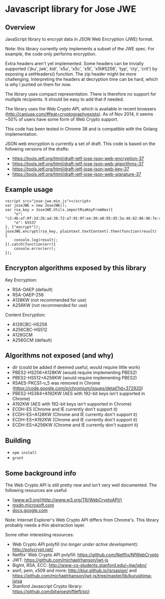 Javascript library for Jose JWE
===============================

Overview
--------
JavaScript library to encrypt data in JSON Web Encryption (JWE) format.

Note: this library currently only implements a subset of the JWE spec. For
example, the code only performs encryption.

Extra headers aren't yet implemented. Some headers can be trivially supported
('jku', jwk', kid', 'x5u', 'x5c', 'x5t', 'x5t#S256', 'typ', 'cty', 'crit') by
exposing a setHeaders() function. The zip header might be more challenging.
Interpreting the headers at decryption time can be hard, which is why I punted
on them for now.

The library uses compact representation. There is therefore no support for
multiple recipients. It should be easy to add that if needed.

The library uses the Web Crypto API, which is available in recent browsers
(http://caniuse.com/#feat=cryptographyexists). As of Nov 2014, it seems ~50%
of users have some form of Web Crypto support.

This code has been tested in Chrome 38 and is compatible with the Golang
implementation.

JSON web encryption is currently a set of draft. This code is based on the
following versions of the drafts:

* https://tools.ietf.org/html/draft-ietf-jose-json-web-encryption-37
* https://tools.ietf.org/html/draft-ietf-jose-json-web-algorithms-37
* https://tools.ietf.org/html/draft-ietf-jose-json-web-key-37
* https://tools.ietf.org/html/draft-ietf-jose-json-web-signature-37


Example usage
-------------

    <script src="jose-jwe.min.js"></script>
    var joseJWE = new JoseJWE();
    var rsa_key = JoseJWE.Utils.importRsaKeyFromHex({
    	"n": "c2:4b:af:0f:2d:2b:ad:36:72:a7:91:0f:ee:30:a0:95:d5:3a:46:82:86:96:7e:42:c6:fe:8f:20:97:af:49:f6:48:a3:91:53:ac:2e:e6:ec:9a:9a:e0:0a:fb:1c:db:44:40:5b:8c:fc:d5:1c:cb:b6:9b:60:c0:a8:ac:06:f1:6b:29:5e:2f:7b:09:d9:93:32:da:3f:db:53:9c:2e:ea:3b:41:7f:6b:c9:7b:88:9f:2e:c5:dd:42:1e:7f:8f:04:f6:60:3c:fe:43:6d:32:10:ce:8d:99:cb:76:f7:10:97:05:af:28:1e:39:0f:78:35:50:7b:8e:28:22:a4:7d:11:51:22:d1:0e:ab:6b:6f:96:cb:cf:7d:eb:c6:aa:a2:6a:2e:97:2a:93:af:a5:89:e6:c8:bc:9f:fd:85:2b:0f:b4:c0:e4:ca:b5:a7:9a:01:05:81:93:6b:f5:8d:1c:f7:f3:77:0e:6e:53:34:92:0f:48:21:34:33:44:14:5e:4a:00:41:3a:7d:cb:38:82:c1:65:e0:79:ea:a1:05:84:b2:6e:40:19:77:1a:0e:38:4b:28:1f:34:b5:cb:ac:c5:2f:58:51:d7:ec:a8:08:0e:7c:c0:20:c1:5e:a1:4d:b1:30:17:63:0e:e7:58:8e:7f:6e:9f:a4:77:8b:1e:a2:d2:2e:1b:e9",
        "e": 65537
    }, ["encrypt"]);
    joseJWE.encrypt(rsa_key, plaintext.textContent).then(function(result) {
    	console.log(result);
    }).catch(function(err){
    	console.error(err);
    });


Encrypton algorithms exposed by this library
--------------------------------------------

Key Encryption:

* RSA-OAEP (default)
* RSA-OAEP-256
* A128KW (not recommended for use)
* A256KW (not recommended for use)

Content Encryption:

* A128CBC-HS256
* A256CBC-HS512
* A128GCM
* A256GCM (default)


Algorithms not exposed (and why)
--------------------------------

* dir (could be added if deemed useful, would require little work)
* PBES2-HS256+A128KW (would require implementing PBES2)
* PBES2-HS512+A256KW (would require implementing PBES2)
* RSAES-PKCS1-v_5 was removed in Chrome (https://code.google.com/p/chromium/issues/detail?id=372920)
* PBES2-HS384+A192KW (AES with 192-bit keys isn't supported in Chrome)
* A192KW (AES with 192-bit keys isn't supported in Chrome)
* ECDH-ES (Chrome and IE currently don't support it)
* ECDH-ES+A128KW (Chrome and IE currently don't support it)
* ECDH-ES+A192KW (Chrome and IE currently don't support it)
* ECDH-ES+A256KW (Chrome and IE currently don't support it)


Building
--------

* `npm install`
* `grunt`


Some background info
--------------------

The Web Crypto API is still pretty new and isn't very well documented. The
following resources are useful:

* [www.w3.org](http://www.w3.org/TR/WebCryptoAPI/)
* [msdn.microsoft.com](http://msdn.microsoft.com/en-us/library/ie/dn302338(v=vs.85).aspx)
* [docs.google.com](https://docs.google.com/document/d/184AgXzLAoUjQjrtNdbimceyXVYzrn3tGpf3xQGCN10g)

Note: Internet Explorer's Web Crypto API differs from Chrome's. This library
probably needs a thin abstraction layer.

Some other interesting resources:

* Web Crypto API polyfill (_no longer under active development_): http://polycrypt.net/
* Netflix' Web Crypto API polyfill: https://github.com/Netflix/NfWebCrypto
* JWT: https://github.com/michaelrhanson/jwt-js
* BigInt, RSA, ECC: http://www-cs-students.stanford.edu/~tjw/jsbn/
* asn1, pem, x509 and more: http://kjur.github.io/jsrsasign/ and
  https://github.com/michaelrhanson/jwt-js/tree/master/lib/kurushima-jsrsa
* Stanford Javascript Crypto library: https://github.com/bitwiseshiftleft/sjcl
